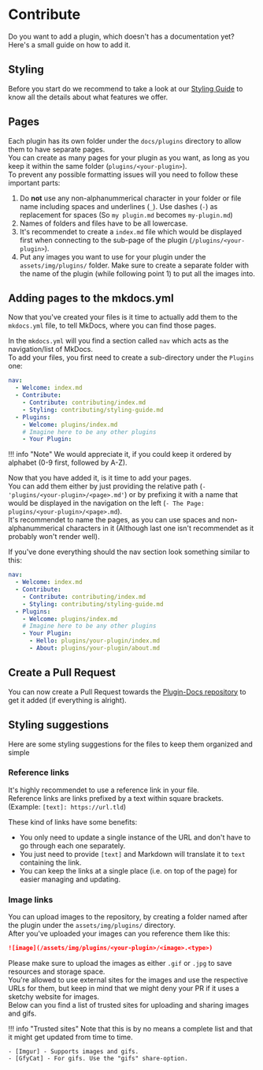 [repo]: https://github.com/PowerPlugins/Plugins-Docs
[imgur]: https://imgur.com
[gfycat]: https://gfycat.com

# Contribute
Do you want to add a plugin, which doesn't has a documentation yet? Here's a small guide on how to add it.

## Styling
Before you start do we recommend to take a look at our [Styling Guide](contributing/styling-guide) to know all the details about what features we offer.

## Pages
Each plugin has its own folder under the `docs/plugins` directory to allow them to have separate pages.  
You can create as many pages for your plugin as you want, as long as you keep it within the same folder (`plugins/<your-plugin>`).  
To prevent any possible formatting issues will you need to follow these important parts:

1. Do **not** use any non-alphanummerical character in your folder or file name including spaces and underlines (`_`). Use dashes (`-`) as replacement for spaces (So `my plugin.md` becomes `my-plugin.md`)
2. Names of folders and files have to be all lowercase.
3. It's recommendet to create a `index.md` file which would be displayed first when connecting to the sub-page of the plugin (`/plugins/<your-plugin>`).
4. Put any images you want to use for your plugin under the `assets/img/plugins/` folder. Make sure to create a separate folder with the name of the plugin (while following point 1) to put all the images into.

## Adding pages to the mkdocs.yml
Now that you've created your files is it time to actually add them to the `mkdocs.yml` file, to tell MkDocs, where you can find those pages.

In the `mkdocs.yml` will you find a section called `nav` which acts as the navigation/list of MkDocs.  
To add your files, you first need to create a sub-directory under the `Plugins` one:

```yaml
nav:
  - Welcome: index.md
  - Contribute:
    - Contribute: contributing/index.md
    - Styling: contributing/styling-guide.md
  - Plugins:
    - Welcome: plugins/index.md
    # Imagine here to be any other plugins
    - Your Plugin:
```

!!! info "Note"
    We would appreciate it, if you could keep it ordered by alphabet (0-9 first, followed by A-Z).

Now that you have added it, is it time to add your pages.  
You can add them either by just providing the relative path (`- 'plugins/<your-plugin>/<page>.md'`) or by prefixing it with a name that would be displayed in the navigation on the left (`- The Page: plugins/<your-plugin>/<page>.md`).  
It's recommendet to name the pages, as you can use spaces and non-alphanummerical characters in it (Although last one isn't recommendet as it probably won't render well).

If you've done everything should the nav section look something similar to this:  

```yaml
nav:
  - Welcome: index.md
  - Contribute:
    - Contribute: contributing/index.md
    - Styling: contributing/styling-guide.md
  - Plugins:
    - Welcome: plugins/index.md
    # Imagine here to be any other plugins
    - Your Plugin:
      - Hello: plugins/your-plugin/index.md
      - About: plugins/your-plugin/about.md
```

## Create a Pull Request
You can now create a Pull Request towards the [Plugin-Docs repository][repo] to get it added (if everything is alright).

## Styling suggestions
Here are some styling suggestions for the files to keep them organized and simple

### Reference links
It's highly recommendet to use a reference link in your file.  
Reference links are links prefixed by a text within square brackets. (Example: `[text]: https://url.tld`)

These kind of links have some benefits:

- You only need to update a single instance of the URL and don't have to go through each one separately.
- You just need to provide `[text]` and Markdown will translate it to `text` containing the link.
- You can keep the links at a single place (i.e. on top of the page) for easier managing and updating.

### Image links
You can upload images to the repository, by creating a folder named after the plugin under the `assets/img/plugins/` directory.  
After you've uploaded your images can you reference them like this:  
```markdown
![image](/assets/img/plugins/<your-plugin>/<image>.<type>)
```

Please make sure to upload the images as either `.gif` or `.jpg` to save resources and storage space.  
You're allowed to use external sites for the images and use the respective URLs for them, but keep in mind that we might deny your PR if it uses a sketchy website for images.  
Below can you find a list of trusted sites for uploading and sharing images and gifs.

!!! info "Trusted sites"
    Note that this is by no means a complete list and that it might get updated from time to time.
    
    - [Imgur] - Supports images and gifs.
    - [GfyCat] - For gifs. Use the "gifs" share-option.
